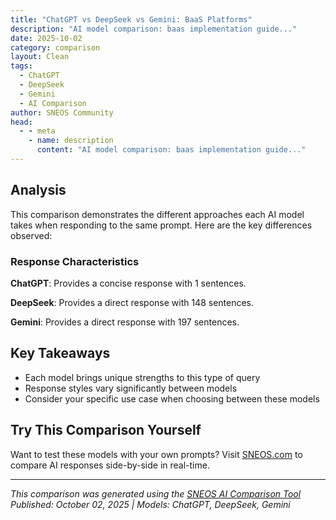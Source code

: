 ```yaml
---
title: "ChatGPT vs DeepSeek vs Gemini: BaaS Platforms"
description: "AI model comparison: baas implementation guide..."
date: 2025-10-02
category: comparison
layout: Clean
tags:
  - ChatGPT
  - DeepSeek
  - Gemini
  - AI Comparison
author: SNEOS Community
head:
  - - meta
    - name: description
      content: "AI model comparison: baas implementation guide..."
---
```


<ChatComparison
  title="ChatGPT vs DeepSeek vs Gemini: BaaS Platforms"
  prompt="baas implementation guide"
  :responses='{
    "ChatGPT": "Error calling OpenAI API.",
    "DeepSeek": "Of course. Here is a comprehensive BaaS (Backend-as-a-Service) implementation guide, structured to take you from concept to production.\n\nThis guide is divided into five key phases:\n\n1.  **Foundation \u0026 Planning:** What to do before you write a code.\n2.  **Provider Selection:** Choosing the right BaaS for your project.\n3.  **Core Implementation:** The key steps to integrate the BaaS.\n4.  **Security \u0026 Authentication:** The most critical implementation detail.\n5.  **Going to Production \u0026 Best Practices.**\n\n---\n\n### Phase 1: Foundation \u0026 Planning\n\nBefore selecting a BaaS or writing any code, you must define your project\u0027s requirements.\n\n#### 1.1. Define Your Core Needs\n*   **Data Model:** What are your main data objects? (e.g., \u0060User\u0060, \u0060Post\u0060, \u0060Product\u0060, \u0060Order\u0060). Sketch a simple schema.\n*   **User Management:** Do you need email/password, social logins (Google, Apple, Facebook), or both?\n*   **APIs \u0026 Features:**\n    *   **Database:** Simple CRUD vs. complex queries?\n    *   **File Storage:** Do you need to store user-uploaded images or files?\n    *   **Serverless Functions:** Do you need to run custom backend code for specific tasks (e.g., payment processing, data validation)?\n    *   **Real-time Features:** Do you need live updates (e.g., chat, live scores)?\n    *   **Push Notifications:** Do you need to send alerts to your users?\n*   **Scalability \u0026 Performance:** What are your expected user growth and traffic patterns?\n\n#### 1.2. Choose Your Tech Stack (Frontend/Mobile)\nThe BaaS will handle the backend, so you need to choose your client.\n*   **Web:** React, Vue, Angular, Svelte, or plain JavaScript.\n*   **Mobile:** Native (Swift/Kotlin), React Native, Flutter, Xamarin.\n*   **Desktop:** Electron, etc.\n\n**Output of this phase:** A clear document outlining your app\u0027s features, data model, and non-functional requirements.\n\n---\n\n### Phase 2: BaaS Provider Selection\n\nCompare providers based on your requirements from Phase 1.\n\n#### Popular BaaS Providers:\n\n| Provider | Key Strengths | Best For |\n| :--- | :--- | :--- |\n| **Firebase (Google)** | Extensive ecosystem, real-time database, excellent analytics, ML integration. | Startups, MVPs, real-time apps (chat, collaboration), mobile apps. |\n| **Supabase** | Open-source, PostgreSQL-based, offers a true SQL experience, great DX. | Developers wanting SQL power and open-source flexibility, replacing a REST API. |\n| **AWS Amplify** | Tight integration with AWS, powerful for complex enterprise needs. | Teams already in the AWS ecosystem, apps requiring deep AWS services. |\n| **MongoDB Realm** | Native sync with MongoDB Atlas, flexible data model. | Apps already using or planning to use MongoDB. |\n| **Back4App / Parse** | Open-source (Parse), good balance of features and ease of use. | Developers familiar with the original Parse platform. |\n\n#### Selection Criteria:\n*   **Pricing Model:** Pay-as-you-go vs. fixed tiers. Watch for egress/data transfer costs.\n*   **Vendor Lock-in:** How easy is it to migrate away? (Supabase is generally better here).\n*   **Community \u0026 Support:** Size of community, quality of documentation, and support responsiveness.\n*   **Developer Experience (DX):** Quality of SDKs, CLI tools, and local development workflow.\n\n---\n\n### Phase 3: Core Implementation\n\nThis is the hands-on coding phase. We\u0027ll use **Firebase** and **Supabase** for examples as they represent two common paradigms.\n\n#### 3.1. Project Setup \u0026 Initialization\n1.  Create an account and a new project in your BaaS provider\u0027s console.\n2.  Install the necessary SDKs in your client project.\n3.  Securely configure your API keys/secrets (often using environment variables).\n\n**Example (Firebase - Web):**\n\u0060\u0060\u0060bash\nnpm install firebase\n\u0060\u0060\u0060\n\n\u0060\u0060\u0060javascript\n// firebase.js (or similar)\nimport { initializeApp } from \u0027firebase/app\u0027;\nimport { getAuth } from \u0027firebase/auth\u0027;\nimport { getFirestore } from \u0027firebase/firestore\u0027;\n\nconst firebaseConfig = {\n  apiKey: import.meta.env.VITE_FIREBASE_API_KEY,\n  // ... other config values from your Firebase console\n};\n\nconst app = initializeApp(firebaseConfig);\nexport const auth = getAuth(app);\nexport const db = getFirestore(app);\n\u0060\u0060\u0060\n\n**Example (Supabase - Web):**\n\u0060\u0060\u0060bash\nnpm install @supabase/supabase-js\n\u0060\u0060\u0060\n\n\u0060\u0060\u0060javascript\n// supabaseClient.js\nimport { createClient } from \u0027@supabase/supabase-js\u0027;\n\nconst supabaseUrl = import.meta.env.VITE_SUPABASE_URL;\nconst supabaseAnonKey = import.meta.env.VITE_SUPABASE_ANON_KEY;\n\nexport const supabase = createClient(supabaseUrl, supabaseAnonKey);\n\u0060\u0060\u0060\n\n#### 3.2. Implement Authentication\nThis is the gateway to your app.\n\n**Example (Firebase - Email/Password Signup):**\n\u0060\u0060\u0060javascript\nimport { createUserWithEmailAndPassword } from \u0022firebase/auth\u0022;\nimport { auth } from \u0027./firebase\u0027;\n\nconst signUp = async (email, password) =\u003E {\n  try {\n    const userCredential = await createUserWithEmailAndPassword(auth, email, password);\n    const user = userCredential.user;\n    console.log(\u0022User created:\u0022, user);\n  } catch (error) {\n    console.error(\u0022Error signing up:\u0022, error.message);\n  }\n};\n\u0060\u0060\u0060\n\n**Example (Supabase - Email/Password Signup):**\n\u0060\u0060\u0060javascript\nimport { supabase } from \u0027./supabaseClient\u0027;\n\nconst signUp = async (email, password) =\u003E {\n  const { data, error } = await supabase.auth.signUp({\n    email: email,\n    password: password,\n  });\n  if (error) console.error(\u0022Error signing up:\u0022, error.message);\n  else console.log(\u0022User:\u0022, data.user);\n};\n\u0060\u0060\u0060\n\n#### 3.3. Interact with the Database\n**Example (Firebase/Firestore - Create a Post):**\n\u0060\u0060\u0060javascript\nimport { db } from \u0027./firebase\u0027;\nimport { collection, addDoc, serverTimestamp } from \u0022firebase/firestore\u0022;\n\nconst createPost = async (postContent, userId) =\u003E {\n  try {\n    const docRef = await addDoc(collection(db, \u0022posts\u0022), {\n      content: postContent,\n      userId: userId,\n      createdAt: serverTimestamp() // Use server timestamp for consistency\n    });\n    console.log(\u0022Post written with ID: \u0022, docRef.id);\n  } catch (e) {\n    console.error(\u0022Error adding post: \u0022, e);\n  }\n};\n\u0060\u0060\u0060\n\n**Example (Supabase/PostgreSQL - Create a Post):**\n\u0060\u0060\u0060javascript\nconst createPost = async (postContent, userId) =\u003E {\n  const { data, error } = await supabase\n    .from(\u0027posts\u0027)\n    .insert([\n      { content: postContent, user_id: userId }\n    ])\n    .select(); // .select() returns the created row\n\n  if (error) console.error(\u0022Error adding post:\u0022, error);\n  else console.log(\u0022Post created:\u0022, data);\n};\n\u0060\u0060\u0060\n\n---\n\n### Phase 4: Security \u0026 Authentication - The Non-Negotiable Phase\n\nA BaaS is only as secure as you configure it. **Never trust the client alone.**\n\n#### 4.1. Implement Row-Level Security (RLS) / Security Rules\nThis is the primary way to secure your data.\n\n*   **In Supabase:** You must enable RLS on every table and define policies using SQL.\n    \u0060\u0060\u0060sql\n    -- Example: Users can only update their own posts\n    CREATE POLICY \u0022Users can update own posts\u0022 ON posts\n    FOR UPDATE USING ( auth.uid() = user_id );\n    \u0060\u0060\u0060\n\n*   **In Firebase:** You define security rules in a specific language.\n    \u0060\u0060\u0060javascript\n    // Firestore Rules Example: Users can only read/write their own posts\n    rules_version = \u00272\u0027;\n    service cloud.firestore {\n      match /databases/{database}/documents {\n        match /posts/{postId} {\n          allow read, write: if request.auth != null \u0026\u0026 request.auth.uid == resource.data.userId;\n        }\n      }\n    }\n    \u0060\u0060\u0060\n\n#### 4.2. Use Environment Variables\n**Never hardcode API keys or secrets in your frontend code.** Use environment variables (e.g., \u0060.env\u0060 files) which are not committed to source control.\n\n---\n\n### Phase 5: Going to Production \u0026 Best Practices\n\n#### 5.1. Testing\n*   **Test on Real Devices:** BaaS interactions can behave differently on simulators vs. real devices.\n*   **Test Security Rules/RLS:** Create test users and verify they can only access what they\u0027re supposed to.\n*   **Load Testing:** Use tools to simulate traffic and ensure your BaaS configuration scales as expected.\n\n#### 5.2. Monitoring \u0026 Analytics\n*   Use the BaaS\u0027s built-in monitoring tools (e.g., Firebase Performance Monitoring, Supabase Logs).\n*   Set up logging for serverless functions.\n*   Monitor your usage against your pricing plan\u0027s quotas.\n\n#### 5.3. Optimization\n*   **Database Indexing:** Create indexes on fields you frequently query to speed up reads.\n*   **Query Efficiency:** Only fetch the data you need. Avoid \u0060SELECT *\u0060 (in SQL) or fetching entire large documents.\n*   **Caching",
    "Gemini": "Okay, let\u0027s outline a comprehensive BaaS (Backend as a Service) implementation guide. This will cover various aspects, from planning and selecting a provider to integrating it into your application.\n\n**I. Planning and Preparation**\n\n1.  **Define Your Requirements:**\n    *   **Authentication \u0026 Authorization:**\n        *   What authentication methods do you need (email/password, social login, multi-factor authentication)?\n        *   What roles and permissions do you need to manage user access?\n        *   How will you handle user registration, password reset, and account management?\n    *   **Data Storage:**\n        *   What types of data will you be storing (user profiles, application data, files, etc.)?\n        *   What\u0027s the expected volume of data?\n        *   What are your data access patterns (frequent reads/writes, complex queries)?\n        *   Do you need real-time data updates?\n        *   What are your data security and compliance requirements (e.g., GDPR, HIPAA)?\n    *   **Serverless Functions (Cloud Functions/Lambdas):**\n        *   Do you need to execute custom code in response to events (e.g., sending welcome emails, processing payments)?\n        *   What programming languages are supported?\n        *   What are the execution time limits?\n    *   **Real-time Database:**\n        *   Do you need features like presence tracking, chat, or collaborative document editing?\n    *   **Push Notifications:**\n        *   Do you need to send notifications to users on mobile devices or web browsers?\n        *   Which platforms do you need to support (iOS, Android, web)?\n    *   **APIs:**\n        *   Do you need to expose APIs for external integrations?\n        *   Do you need API rate limiting and authentication?\n    *   **Pricing:**\n        *   What is your budget?  BaaS providers offer various pricing models (free tiers, pay-as-you-go, subscription-based). Understand how your usage will impact costs.\n    *   **Scalability:**\n        *   How much traffic do you anticipate?  Ensure the BaaS can handle your growth.\n    *   **Security:**\n        *   What security features does the BaaS offer (e.g., encryption, access control, vulnerability scanning)?\n    *   **Compliance:**\n        *   Does the BaaS comply with relevant regulations (e.g., GDPR, HIPAA)?\n    *   **Integrations:**\n        *   Does the BaaS integrate with other services you use (e.g., payment gateways, analytics platforms)?\n    *   **Support \u0026 Documentation:**\n        *   How good is the provider\u0027s documentation and support?\n\n2.  **Choose a BaaS Provider:**\n    *   **Popular BaaS Providers:**\n        *   **Firebase (Google):** Well-suited for mobile and web apps, real-time databases, authentication, hosting, and serverless functions. Strong community and documentation.\n        *   **AWS Amplify (Amazon):**  Integrated with the broader AWS ecosystem. Offers authentication, data storage, serverless functions, and a UI component library. Good for projects already using AWS.\n        *   **Supabase:** Open-source alternative to Firebase, built on PostgreSQL.  Offers authentication, data storage, real-time subscriptions, and edge functions.  Provides more control over the database.\n        *   **Parse:** Open-source BaaS that you can self-host or use a hosted solution. Offers data storage, authentication, and push notifications.\n        *   **Back4App:**  Based on the Parse open-source framework.  Offers hosting, data storage, authentication, and other features.\n        *   **Azure Mobile Apps (Microsoft):** Part of the Azure ecosystem. Offers authentication, data storage, push notifications, and offline data sync.\n    *   **Factors to Consider When Choosing:**\n        *   **Features:** Does the provider offer all the features you need?\n        *   **Pricing:** Is the pricing model affordable and scalable for your needs?\n        *   **Ease of Use:** How easy is it to learn and use the provider\u0027s SDKs and APIs?\n        *   **Scalability:** Can the provider handle your expected traffic and data volume?\n        *   **Security:** Does the provider offer robust security features?\n        *   **Community Support:** Is there a strong community and good documentation?\n        *   **Vendor Lock-in:**  Consider how easy it would be to migrate to another provider if necessary.  Supabase, being open-source, offers more flexibility in this regard.\n\n3.  **Design Your Data Model:**\n    *   Plan your data schema. How will your data be structured in the BaaS database? Consider relationships between data objects.\n    *   Document your schema to ensure consistency.\n\n**II. Implementation**\n\n1.  **Set Up Your BaaS Project:**\n    *   Create an account with your chosen BaaS provider.\n    *   Create a new project or app within the BaaS platform.\n    *   Obtain the necessary API keys, credentials, and configuration settings for your project.\n\n2.  **Install the BaaS SDK:**\n    *   Add the BaaS SDK to your application using the appropriate package manager (e.g., npm, yarn, Gradle, CocoaPods).\n\n3.  **Initialize the BaaS SDK:**\n    *   Configure the SDK with your API keys and project settings.  This usually involves calling an initialization function.\n    \u0060\u0060\u0060javascript\n    // Example (Firebase)\n    import { initializeApp } from \u0022firebase/app\u0022;\n\n    const firebaseConfig = {\n      apiKey: \u0022YOUR_API_KEY\u0022,\n      authDomain: \u0022YOUR_PROJECT_ID.firebaseapp.com\u0022,\n      projectId: \u0022YOUR_PROJECT_ID\u0022,\n      storageBucket: \u0022YOUR_PROJECT_ID.appspot.com\u0022,\n      messagingSenderId: \u0022YOUR_MESSAGING_SENDER_ID\u0022,\n      appId: \u0022YOUR_APP_ID\u0022\n    };\n\n    const app = initializeApp(firebaseConfig);\n    \u0060\u0060\u0060\n\n4.  **Implement Authentication:**\n    *   **User Registration:**  Implement the UI and logic for users to create accounts.\n    *   **Login:** Implement the UI and logic for users to sign in.\n    *   **Authentication State Management:** Track the user\u0027s authentication state (logged in or logged out) and update the UI accordingly.\n    *   **Password Reset:** Implement the password reset flow.\n    *   **Social Login (Optional):** Integrate with social login providers (e.g., Google, Facebook, Twitter).\n    \u0060\u0060\u0060javascript\n    // Example (Firebase)\n    import { getAuth, createUserWithEmailAndPassword, signInWithEmailAndPassword, signOut } from \u0022firebase/auth\u0022;\n\n    const auth = getAuth();\n\n    const register = async (email, password) =\u003E {\n      try {\n        const userCredential = await createUserWithEmailAndPassword(auth, email, password);\n        const user = userCredential.user;\n        console.log(\u0022User registered:\u0022, user);\n      } catch (error) {\n        console.error(\u0022Error registering user:\u0022, error);\n      }\n    };\n\n    const login = async (email, password) =\u003E {\n      try {\n        const userCredential = await signInWithEmailAndPassword(auth, email, password);\n        const user = userCredential.user;\n        console.log(\u0022User logged in:\u0022, user);\n      } catch (error) {\n        console.error(\u0022Error logging in user:\u0022, error);\n      }\n    };\n\n    const logout = async () =\u003E {\n      try {\n        await signOut(auth);\n        console.log(\u0022User logged out\u0022);\n      } catch (error) {\n        console.error(\u0022Error logging out user:\u0022, error);\n      }\n    };\n    \u0060\u0060\u0060\n\n5.  **Implement Data Storage:**\n    *   **Define Data Models:** Create data models that map to your data schema in the BaaS database.\n    *   **Read Data:** Implement logic to retrieve data from the database.\n    *   **Write Data:** Implement logic to create, update, and delete data.\n    *   **Queries:** Use the BaaS\u0027s query language to filter and sort data.\n    *   **Real-time Updates (Optional):** If your BaaS supports real-time updates, subscribe to data changes and update your UI accordingly.\n\n    \u0060\u0060\u0060javascript\n    // Example (Firebase)\n    import { getFirestore, collection, addDoc, getDocs, doc, updateDoc, deleteDoc } from \u0022firebase/firestore\u0022;\n\n    const db = getFirestore(app);\n\n    const addData = async (collectionName, data) =\u003E {\n      try {\n        const docRef = await addDoc(collection(db, collectionName), data);\n        console.log(\u0022Document written with ID: \u0022, docRef.id);\n      } catch (e) {\n        console.error(\u0022Error adding document: \u0022, e);\n      }\n    };\n\n    const getData = async (collectionName) =\u003E {\n      const querySnapshot = await getDocs(collection(db, collectionName));\n      return querySnapshot.docs.map(doc =\u003E ({ id: doc.id, ...doc.data() }));\n    };\n\n    const updateData = async (collectionName, docId, data) =\u003E {\n      const docRef = doc(db, collectionName, docId);\n      await updateDoc(docRef, data);\n      console.log(\u0022Document updated\u0022);\n    };\n\n    const deleteData = async (collectionName, docId) =\u003E {\n      const docRef = doc(db, collectionName, docId);\n      await deleteDoc(docRef);\n      console.log(\u0022Document deleted\u0022);\n    };\n    \u0060\u0060\u0060\n\n6.  **Implement Serverless Functions (Optional):**\n    *   **Create Functions:** Write serverless functions to handle background tasks, API endpoints, or event-driven logic.\n    *   **Deploy Functions:** Deploy your functions to the BaaS platform.\n    *   **Trigger Functions:** Configure triggers to execute your functions based on events (e.g., user registration, data changes).\n\n7.  **Implement Push Notifications (Optional):**\n    *   **Register for Notifications:**  Implement logic for users to register their devices for push notifications.\n    *   **Send Notifications:** Use the BaaS\u0027s API to send notifications to specific users or groups of users.\n\n8.  **Implement API Endpoints (Optional):**\n    *   **Define API Endpoints:** Design your API endpoints.\n    *   **Implement API Logic:**  Use serverless functions or other mechanisms to handle API requests.\n    *   **Secure API Endpoints:**  Implement authentication and authorization to protect your APIs.\n\n9.  **Testing:**\n    *   **Unit Tests:** Write unit tests to verify the functionality of your code.\n    *   **Integration Tests:**  Test the integration between your application and the BaaS.\n    *   **End-to-End Tests:** Test the entire application flow.\n\n10. **Deployment:**\n    *   Deploy your application to your chosen hosting platform.\n\n**III. Post-Implementation**\n\n1.  **Monitoring:**\n    *   Monitor your application\u0027s performance and usage.\n    *   Monitor the BaaS\u0027s performance and identify any issues.\n2.  **Security Audits:**\n    *   Regularly review your application\u0027s security.\n    *   Stay up-to-date with the BaaS provider\u0027s security updates.\n3.  **Maintenance:**\n    *   Keep your BaaS SDK up-to-date.\n    *   Address any bugs or performance issues.\n4.  **Scaling:**\n    *   As your application grows, monitor your usage and scale your BaaS resources as needed.\n5.  **Cost Optimization:**\n    *   Analyze your BaaS usage and identify opportunities to optimize costs.\n\n**IV. Example Scenarios and BaaS Features**\n\nLet\u0027s consider some common use cases and how BaaS features address them:\n\n*   **E-commerce App:**\n    *   **Authentication:** User accounts, social login, password reset.\n    *   **Data Storage:** Product catalog, user orders, shopping carts.\n    *   **Serverless Functions:** Processing payments, sending order confirmations, generating reports.\n    *   **Push Notifications:** Order updates, promotional offers.\n*   **Social Networking App:**\n    *   **Authentication:** User accounts, social login.\n    *   **Data Storage:** User profiles, posts, comments, friendships.\n    *   **Real-time Database:** Chat, activity feeds.\n    *   **Push Notifications:** New posts, friend requests, messages.\n*   **To-Do List App:**\n    *   **Authentication:** User accounts.\n    *   **Data Storage:** User tasks, lists.\n    *   **Real-time Database (Optional):** Collaborative task lists.\n\n**V. Security Considerations**\n\n*   **Authentication:**\n    *   Use strong passwords.\n    *   Implement multi-factor authentication (MFA).\n    *   Use a secure authentication protocol (e.g., OAuth 2.0, OpenID Connect).\n*   **Authorization:**\n    *   Enforce least privilege (grant users only the permissions they need).\n    *   Use role-based access control (RBAC).\n*   **Data Encryption:**\n    *   Encrypt sensitive data at rest and in transit.\n    *   Use HTTPS for all communication.\n*   **Data Validation:**\n    *   Validate all user input to prevent injection attacks.\n    *   Sanitize data before displaying it to users.\n*   **Regular Security Audits:**\n    *   Conduct regular security audits to identify vulnerabilities.\n    *   Stay up-to-date with security best practices.\n\n**VI. Best Practices**\n\n*   **Use the BaaS SDK:** Avoid making direct API calls to the BaaS. The SDK provides a higher-level abstraction and handles many common tasks.\n*   **Handle Errors Gracefully:** Implement proper error handling to provide a good user experience.\n*   **Optimize Data Queries:**  Avoid fetching unnecessary data. Use queries to filter and sort data efficiently.\n*   **Use Caching:**  Cache frequently accessed data to improve performance.\n*   **Follow the BaaS Provider\u0027s Documentation:**  The documentation is your best resource for learning how to use the BaaS.\n*   **Keep Your Code Clean and Organized:**  Follow coding best practices to make your code easier to maintain.\n\n**VII. Migration Strategy (If Moving From Existing Backend)**\n\n*   **Plan the Migration:**  Carefully plan the migration process, including data mapping, code changes, and testing.\n*   **Migrate Data Incrementally:**  Migrate data in small batches to minimize downtime.\n*   **Test Thoroughly:**  Test the migrated application thoroughly to ensure that everything is working correctly.\n*   **Rollback Plan:** Have a rollback plan in case the migration fails.\n\n**VIII. Conclusion**\n\nImplementing a BaaS can significantly accelerate your development process and reduce the operational overhead of managing your own backend.  By carefully planning your requirements, choosing the right provider, and following these guidelines, you can build scalable, secure, and maintainable applications. Remember to always prioritize security and stay up-to-date with the latest best practices. Good luck!\n"
  }'
  published-date="08:19"
/>

## Analysis

This comparison demonstrates the different approaches each AI model takes when responding to the same prompt. Here are the key differences observed:

### Response Characteristics

**ChatGPT**: Provides a concise response with 1 sentences. 

**DeepSeek**: Provides a direct response with 148 sentences. 

**Gemini**: Provides a direct response with 197 sentences. 

## Key Takeaways

- Each model brings unique strengths to this type of query
- Response styles vary significantly between models
- Consider your specific use case when choosing between these models

## Try This Comparison Yourself

Want to test these models with your own prompts? Visit [SNEOS.com](https://sneos.com) to compare AI responses side-by-side in real-time.

---

*This comparison was generated using the [SNEOS AI Comparison Tool](https://sneos.com)*
*Published: October 02, 2025 | Models: ChatGPT, DeepSeek, Gemini*
